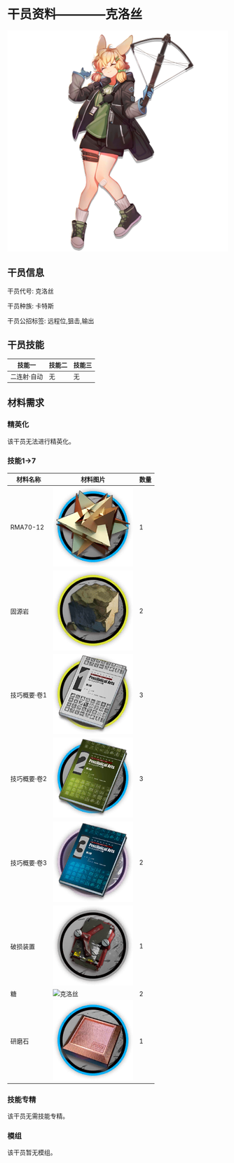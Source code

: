 # 干员资料————克洛丝

![克洛丝](./oprImages/克洛丝.png)

## 干员信息

干员代号: 克洛丝

干员种族: 卡特斯

干员公招标签: 远程位,狙击,输出

## 干员技能

| 技能一       | 技能二   | 技能三 |
| ------------ | -------- | ------ |
| 二连射·自动 | 无 | 无 |

## 材料需求

### 精英化

该干员无法进行精英化。

### 技能1→7

| 材料名称      | 材料图片 | 数量  |
|---------|---------|-----|
| RMA70-12 | ![克洛丝](./matIcons/RMA70-12.png)  |   1  |
| 固源岩 | ![克洛丝](./matIcons/固源岩.png)  |   2  |
| 技巧概要·卷1 | ![克洛丝](./matIcons/技巧概要·卷1.png)  |   3  |
| 技巧概要·卷2 | ![克洛丝](./matIcons/技巧概要·卷2.png)  |   3  |
| 技巧概要·卷3 | ![克洛丝](./matIcons/技巧概要·卷3.png)  |   2  |
| 破损装置 | ![克洛丝](./matIcons/破损装置.png)  |   1  |
| 糖 | ![克洛丝](./matIcons/糖.png)  |   2  |
| 研磨石 | ![克洛丝](./matIcons/研磨石.png)  |   1  |

### 技能专精

该干员无需技能专精。

### 模组

该干员暂无模组。

